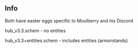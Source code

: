 ## Info
Both have easter eggs specific to Moulberry and his Discord

hub_v3.3.schem - no entities

hub_v3.3+entities.schem - includes entities (armorstands)
